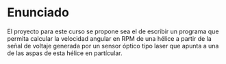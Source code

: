 # Enunciado

El proyecto para este curso se propone sea el de escribir un programa que permita calcular la velocidad angular en RPM de una hélice  a partir de la señal de voltaje generada por un sensor óptico tipo laser que apunta a una de las aspas de esta hélice en partícular.
